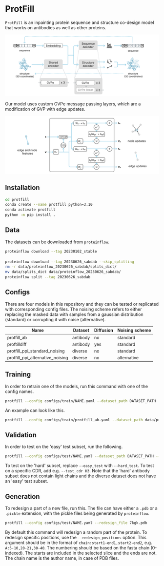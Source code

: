 # ProtFill
`ProtFill` is an inpainting protein sequence and structure co-design model that works on antibodies as well as other proteins. 

![architecture](./media/architecture.png)

Our model uses custom GVPe message passing layers, which are a modification of GVP with edge updates.

![gvpe](./media/GVPe.png)

## Installation
```bash
cd protfill
conda create --name protfill python=3.10
conda activate protfill
python -m pip install .
```

## Data
The datasets can be downloaded from `proteinflow`.
```bash
proteinflow download --tag 20230102_stable

proteinflow download --tag 20230626_sabdab --skip_splitting
rm -r data/proteinflow_20230626_sabdab/splits_dict/
mv data/splits_dict data/proteinflow_20230626_sabdab/
proteinflow split --tag 20230626_sabdab
```

## Configs
There are four models in this repository and they can be tested or replicated with corresponding config files. The noising scheme refers to either replacing the masked data with samples from a gaussian distribution (standard) or corrupting it with noise (alternative).

| Name                        | Dataset   | Diffusion | Noising scheme |
|-----------------------------|-----------|-----------|-----------------|
| protfill_ab                 | antibody  | no        | standard       |
| proftilldiff                | antibody  | yes       | standard       |
| protfill_ppi_standard_noising | diverse  | no          | standard       |
| protfill_ppi_alternative_noising | diverse | no        | alternative    |


## Training
In order to retrain one of the models, run this command with one of the config names.
```bash
protfill --config configs/train/NAME.yaml --dataset_path DATASET_PATH
```

An example can look like this.
```bash
protfill --config configs/train/protfill_ab.yaml --dataset_path data/proteinflow_20230626_sabdab
```

## Validation
In order to test on the 'easy' test subset, run the following.
```bash
protfill --config configs/test/NAME.yaml --dataset_path DATASET_PATH --easy_test
```

To test on the 'hard' subset, replace `--easy_test` with `--hard_test`. To test on a specific CDR, add e.g. `--test_cdr H3`. Note that the 'hard' antibody subset does not contain light chains and the diverse dataset does not have an 'easy' test subset.

## Generation
To redesign a part of a new file, run this. The file can have either a `.pdb` or  a `.pickle` extension, with the pickle files being generated by `proteinflow`.
```bash
protfill --config configs/test/NAME.yaml --redesign_file 7kgk.pdb
```

By default this command will redesign a random part of the protein. To redesign specific positions, use the `--redesign_positions` option. This argument should be in the format of `chain:start1-end1,start2-end2`, e.g. `A:5-10,20-21,30-40`. The numbering should be based on the fasta chain (0-indexed). The starts are included in the selected slice and the ends are not. The chain name is the author name, in case of PDB files.

